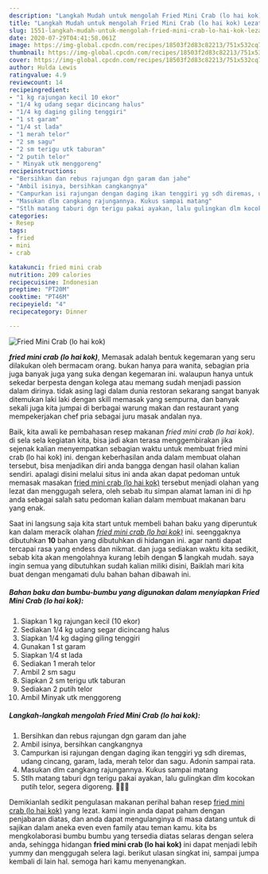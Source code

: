 ```yaml
---
description: "Langkah Mudah untuk mengolah Fried Mini Crab (lo hai kok) Lezat"
title: "Langkah Mudah untuk mengolah Fried Mini Crab (lo hai kok) Lezat"
slug: 1551-langkah-mudah-untuk-mengolah-fried-mini-crab-lo-hai-kok-lezat
date: 2020-07-29T04:41:58.061Z
image: https://img-global.cpcdn.com/recipes/18503f2d83c82213/751x532cq70/fried-mini-crab-lo-hai-kok-foto-resep-utama.jpg
thumbnail: https://img-global.cpcdn.com/recipes/18503f2d83c82213/751x532cq70/fried-mini-crab-lo-hai-kok-foto-resep-utama.jpg
cover: https://img-global.cpcdn.com/recipes/18503f2d83c82213/751x532cq70/fried-mini-crab-lo-hai-kok-foto-resep-utama.jpg
author: Hulda Lewis
ratingvalue: 4.9
reviewcount: 14
recipeingredient:
- "1 kg rajungan kecil 10 ekor"
- "1/4 kg udang segar dicincang halus"
- "1/4 kg daging giling tenggiri"
- "1 st garam"
- "1/4 st lada"
- "1 merah telor"
- "2 sm sagu"
- "2 sm terigu utk taburan"
- "2 putih telor"
- " Minyak utk menggoreng"
recipeinstructions:
- "Bersihkan dan rebus rajungan dgn garam dan jahe"
- "Ambil isinya, bersihkan cangkangnya"
- "Campurkan isi rajungan dengan daging ikan tenggiri yg sdh diremas, udang cincang, garam, lada, merah telor dan sagu. Adonin sampai rata."
- "Masukan dlm cangkang rajungannya. Kukus sampai matang"
- "Stlh matang taburi dgn terigu pakai ayakan, lalu gulingkan dlm kocokan putih telor, segera digoreng. 🦀🦀🦀"
categories:
- Resep
tags:
- fried
- mini
- crab

katakunci: fried mini crab 
nutrition: 209 calories
recipecuisine: Indonesian
preptime: "PT20M"
cooktime: "PT46M"
recipeyield: "4"
recipecategory: Dinner

---
```



![Fried Mini Crab (lo hai kok)](https://img-global.cpcdn.com/recipes/18503f2d83c82213/751x532cq70/fried-mini-crab-lo-hai-kok-foto-resep-utama.jpg)

<b><i>fried mini crab (lo hai kok)</i></b>, Memasak adalah bentuk kegemaran yang seru dilakukan oleh bermacam orang. bukan hanya para wanita, sebagian pria juga banyak juga yang suka dengan kegemaran ini. walaupun hanya untuk sekedar berpesta dengan kolega atau memang sudah menjadi passion dalam dirinya. tidak asing lagi dalam dunia restoran sekarang sangat banyak ditemukan laki laki dengan skill memasak yang sempurna, dan banyak sekali juga kita jumpai di berbagai warung makan dan restaurant yang mempekerjakan chef pria sebagai juru masak andalan nya.

Baik, kita awali ke pembahasan resep makanan <i>fried mini crab (lo hai kok)</i>. di sela sela kegiatan kita, bisa jadi akan terasa menggembirakan jika sejenak kalian menyempatkan sebagian waktu untuk membuat fried mini crab (lo hai kok) ini. dengan keberhasilan anda dalam membuat olahan tersebut, bisa menjadikan diri anda bangga dengan hasil olahan kalian sendiri. apalagi disini melalui situs ini anda akan dapat pedoman untuk memasak masakan <u>fried mini crab (lo hai kok)</u> tersebut menjadi olahan yang lezat dan menggugah selera, oleh sebab itu simpan alamat laman ini di hp anda sebagai salah satu pedoman kalian dalam membuat makanan baru yang enak.




Saat ini langsung saja kita start untuk membeli bahan baku yang diperuntuk kan dalam meracik olahan <u><i>fried mini crab (lo hai kok)</i></u> ini. seenggaknya dibutuhkan <b>10</b> bahan yang dibutuhkan di hidangan ini. agar nanti dapat tercapai rasa yang endess dan nikmat. dan juga sediakan waktu kita sedikit, sebab kita akan mengolahnya kurang lebih dengan <b>5</b> langkah mudah. saya ingin semua yang dibutuhkan sudah kalian miliki disini, Baiklah mari kita buat dengan mengamati dulu bahan bahan dibawah ini.

<!--inarticleads1-->

##### Bahan baku dan bumbu-bumbu yang digunakan dalam menyiapkan Fried Mini Crab (lo hai kok):

1. Siapkan 1 kg rajungan kecil (10 ekor)
1. Sediakan 1/4 kg udang segar dicincang halus
1. Siapkan 1/4 kg daging giling tenggiri
1. Gunakan 1 st garam
1. Siapkan 1/4 st lada
1. Sediakan 1 merah telor
1. Ambil 2 sm sagu
1. Siapkan 2 sm terigu utk taburan
1. Sediakan 2 putih telor
1. Ambil  Minyak utk menggoreng




<!--inarticleads2-->

##### Langkah-langkah mengolah Fried Mini Crab (lo hai kok):

1. Bersihkan dan rebus rajungan dgn garam dan jahe
1. Ambil isinya, bersihkan cangkangnya
1. Campurkan isi rajungan dengan daging ikan tenggiri yg sdh diremas, udang cincang, garam, lada, merah telor dan sagu. Adonin sampai rata.
1. Masukan dlm cangkang rajungannya. Kukus sampai matang
1. Stlh matang taburi dgn terigu pakai ayakan, lalu gulingkan dlm kocokan putih telor, segera digoreng. 🦀🦀🦀




Demikianlah sedikit pengulasan makanan perihal bahan resep <u>fried mini crab (lo hai kok)</u> yang lezat. kami ingin anda dapat paham dengan penjabaran diatas, dan anda dapat mengulanginya di masa datang untuk di sajikan dalam aneka even even family atau teman kamu. kita bs mengkolaborasi bumbu bumbu yang tersedia diatas selaras dengan selera anda, sehingga hidangan <b>fried mini crab (lo hai kok)</b> ini dapat menjadi lebih yummy dan menggugah selera lagi. berikut ulasan singkat ini, sampai jumpa kembali di lain hal. semoga hari kamu menyenangkan.
